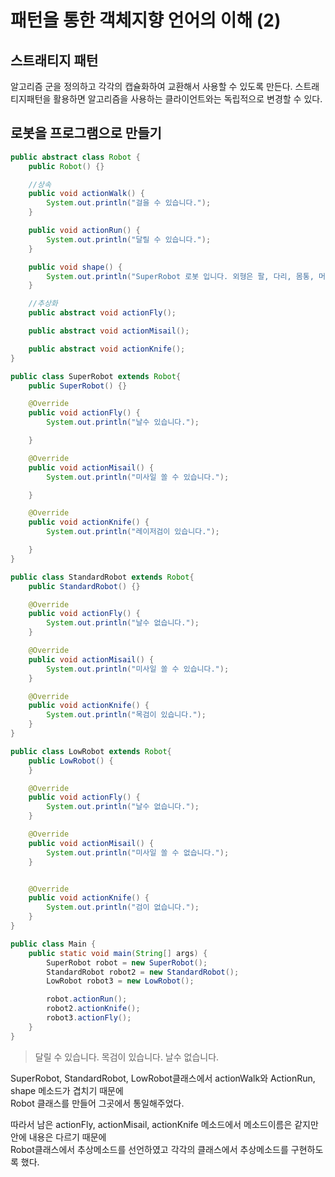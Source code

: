 # 패턴을 통한 객체지향 언어의 이해 (2)

## 스트래티지 패턴

알고리즘 군을 정의하고 각각의 캡슐화하여 교환해서 사용할 수 있도록 만든다.
스트래티지패턴을 활용하면 알고리즘을 사용하는 클라이언트와는 독립적으로 변경할 수 있다.

## 로봇을 프로그램으로 만들기

```java
public abstract class Robot {
	public Robot() {}

	//상속
	public void actionWalk() {
		System.out.println("걸을 수 있습니다.");
	}

	public void actionRun() {
		System.out.println("달릴 수 있습니다.");
	}

	public void shape() {
		System.out.println("SuperRobot 로봇 입니다. 외형은 팔, 다리, 몸통, 머리가 있습니다.");
	}

	//추상화
	public abstract void actionFly();

	public abstract void actionMisail();

	public abstract void actionKnife();
}
```

```java
public class SuperRobot extends Robot{
	public SuperRobot() {}

	@Override
	public void actionFly() {
		System.out.println("날수 있습니다.");

	}

	@Override
	public void actionMisail() {
		System.out.println("미사일 쏠 수 있습니다.");

	}

	@Override
	public void actionKnife() {
		System.out.println("레이저검이 있습니다.");

	}
}
```

```java
public class StandardRobot extends Robot{
	public StandardRobot() {}

	@Override
	public void actionFly() {
		System.out.println("날수 없습니다.");
	}

	@Override
	public void actionMisail() {
		System.out.println("미사일 쏠 수 있습니다.");
	}

	@Override
	public void actionKnife() {
		System.out.println("목검이 있습니다.");
	}
}
```

```java
public class LowRobot extends Robot{
	public LowRobot() {
	}

	@Override
	public void actionFly() {
		System.out.println("날수 없습니다.");
	}

	@Override
	public void actionMisail() {
		System.out.println("미사일 쏠 수 없습니다.");
	}


	@Override
	public void actionKnife() {
		System.out.println("검이 없습니다.");
	}
}
```

```java
public class Main {
	public static void main(String[] args) {
		SuperRobot robot = new SuperRobot();
		StandardRobot robot2 = new StandardRobot();
		LowRobot robot3 = new LowRobot();

		robot.actionRun();
		robot2.actionKnife();
		robot3.actionFly();
	}
}
```

> 달릴 수 있습니다.
> 목검이 있습니다.
> 날수 없습니다.

SuperRobot, StandardRobot, LowRobot클래스에서 actionWalk와 ActionRun, shape 메소드가 겹치기 때문에 <br>
Robot 클래스를 만들어 그곳에서 통일해주었다.

따라서 남은 actionFly, actionMisail, actionKnife 메소드에서 메소드이름은 같지만 안에 내용은 다르기 때문에 <br>
Robot클래스에서 추상메소드를 선언하였고 각각의 클래스에서 추상메소드를 구현하도록 했다.
